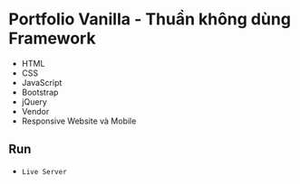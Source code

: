 # Portfolio Vanilla - Thuần không dùng Framework
- HTML
- CSS
- JavaScript
- Bootstrap
- jQuery
- Vendor
- Responsive Website và Mobile

## Run 
- `Live Server`

